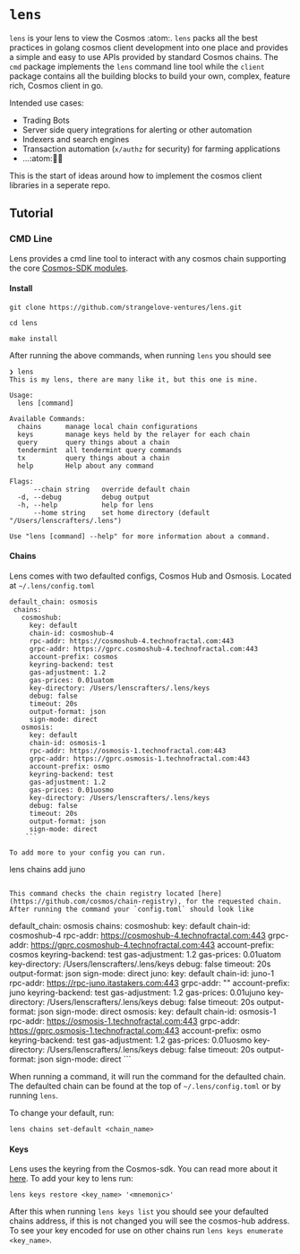 # `lens`

`lens` is your lens to view the Cosmos :atom:. `lens` packs all the best practices in golang cosmos client development into one place and provides a simple and easy to use APIs provided by standard Cosmos chains. The `cmd` package implements the `lens` command line tool while the `client` package contains all the building blocks to build your own, complex, feature rich, Cosmos client in go.

Intended use cases:
- Trading Bots
- Server side query integrations for alerting or other automation
- Indexers and search engines
- Transaction automation (`x/authz` for security) for farming applications
- ...:atom::rocket::moon:

This is the start of ideas around how to implement the cosmos client libraries in a seperate repo.

## Tutorial

### CMD Line

Lens provides a cmd line tool to  interact with any cosmos chain supporting the core [Cosmos-SDK modules](https://github.com/cosmos/cosmos-sdk/tree/master/x).

#### Install

```
git clone https://github.com/strangelove-ventures/lens.git

cd lens

make install
```

After running the above commands, when running `lens` you should see

```
❯ lens            
This is my lens, there are many like it, but this one is mine.

Usage:
  lens [command]

Available Commands:
  chains      manage local chain configurations
  keys        manage keys held by the relayer for each chain
  query       query things about a chain
  tendermint  all tendermint query commands
  tx          query things about a chain
  help        Help about any command

Flags:
      --chain string   override default chain
  -d, --debug          debug output
  -h, --help           help for lens
      --home string    set home directory (default "/Users/lenscrafters/.lens")

Use "lens [command] --help" for more information about a command.
```
#### Chains

Lens comes with two defaulted configs, Cosmos Hub and Osmosis. Located at `~/.lens/config.toml` 

```
default_chain: osmosis
 chains:
   cosmoshub:
     key: default
     chain-id: cosmoshub-4
     rpc-addr: https://cosmoshub-4.technofractal.com:443
     grpc-addr: https://gprc.cosmoshub-4.technofractal.com:443
     account-prefix: cosmos
     keyring-backend: test
     gas-adjustment: 1.2
     gas-prices: 0.01uatom
     key-directory: /Users/lenscrafters/.lens/keys
     debug: false
     timeout: 20s
     output-format: json
     sign-mode: direct
   osmosis:
     key: default
     chain-id: osmosis-1
     rpc-addr: https://osmosis-1.technofractal.com:443
     grpc-addr: https://gprc.osmosis-1.technofractal.com:443
     account-prefix: osmo
     keyring-backend: test
     gas-adjustment: 1.2
     gas-prices: 0.01uosmo
     key-directory: /Users/lenscrafters/.lens/keys
     debug: false
     timeout: 20s
     output-format: json
     sign-mode: direct
	```

To add more to your config you can run. 

```
lens chains add juno
```

This command checks the chain registry located [here](https://github.com/cosmos/chain-registry), for the requested chain. After running the command your `config.toml` should look like

```
default_chain: osmosis
 chains:
   cosmoshub:
     key: default
     chain-id: cosmoshub-4
     rpc-addr: https://cosmoshub-4.technofractal.com:443
     grpc-addr: https://gprc.cosmoshub-4.technofractal.com:443
     account-prefix: cosmos
     keyring-backend: test
     gas-adjustment: 1.2
     gas-prices: 0.01uatom
     key-directory: /Users/lenscrafters/.lens/keys
     debug: false
     timeout: 20s
     output-format: json
     sign-mode: direct
   juno:
     key: default
     chain-id: juno-1
     rpc-addr: https://rpc-juno.itastakers.com:443
     grpc-addr: ""
     account-prefix: juno
     keyring-backend: test
     gas-adjustment: 1.2
     gas-prices: 0.01ujuno
     key-directory: /Users/lenscrafters/.lens/keys
     debug: false
     timeout: 20s
     output-format: json
     sign-mode: direct
   osmosis:
     key: default
     chain-id: osmosis-1
     rpc-addr: https://osmosis-1.technofractal.com:443
     grpc-addr: https://gprc.osmosis-1.technofractal.com:443
     account-prefix: osmo
     keyring-backend: test
     gas-adjustment: 1.2
     gas-prices: 0.01uosmo
     key-directory: /Users/lenscrafters/.lens/keys
     debug: false
     timeout: 20s
     output-format: json
     sign-mode: direct
	```

When running a command, it will run the command for the defaulted chain. The defaulted chain can be found at the top of `~/.lens/config.toml` or by running `lens`. 

To change your default, run: 

``` 
lens chains set-default <chain_name>
```

#### Keys

Lens uses the keyring from the Cosmos-sdk. You can read more about it [here](https://github.com/cosmos/cosmos-sdk/blob/master/crypto/keyring/doc.go). To add your key to lens run:

``` 
lens keys restore <key_name> '<mnemonic>'
```

After this when running `lens keys list` you should see your defaulted chains address, if this is not changed you will see the cosmos-hub address. To see your key encoded for use on other chains run `lens keys enumerate <key_name>`. 
